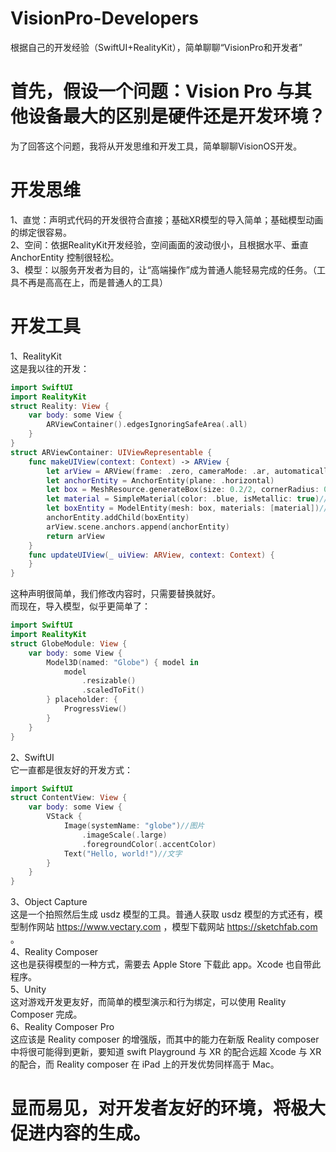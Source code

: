 # VisionPro-Developers
根据自己的开发经验（SwiftUI+RealityKit），简单聊聊“VisionPro和开发者”
# 首先，假设一个问题：Vision Pro 与其他设备最大的区别是硬件还是开发环境？
为了回答这个问题，我将从开发思维和开发工具，简单聊聊VisionOS开发。
# 开发思维
1、直觉：声明式代码的开发很符合直接；基础XR模型的导入简单；基础模型动画的绑定很容易。  
2、空间：依据RealityKit开发经验，空间画面的波动很小，且根据水平、垂直 AnchorEntity 控制很轻松。  
3、模型：以服务开发者为目的，让“高端操作”成为普通人能轻易完成的任务。（工具不再是高高在上，而是普通人的工具）  
# 开发工具
1、RealityKit  
这是我以往的开发：
```swift
import SwiftUI
import RealityKit
struct Reality: View {
    var body: some View {
        ARViewContainer().edgesIgnoringSafeArea(.all)
    }
}
struct ARViewContainer: UIViewRepresentable {
    func makeUIView(context: Context) -> ARView {
        let arView = ARView(frame: .zero, cameraMode: .ar, automaticallyConfigureSession: true)
        let anchorEntity = AnchorEntity(plane: .horizontal)
        let box = MeshResource.generateBox(size: 0.2/2, cornerRadius: 0.05/5)//形状
        let material = SimpleMaterial(color: .blue, isMetallic: true)//颜色
        let boxEntity = ModelEntity(mesh: box, materials: [material])//实体(正方体=颜色+形状)
        anchorEntity.addChild(boxEntity)
        arView.scene.anchors.append(anchorEntity)
        return arView
    }
    func updateUIView(_ uiView: ARView, context: Context) {
    }
}
```
这种声明很简单，我们修改内容时，只需要替换就好。  
而现在，导入模型，似乎更简单了：
```swift
import SwiftUI
import RealityKit
struct GlobeModule: View {
    var body: some View {
        Model3D(named: "Globe") { model in
            model
                .resizable()
                .scaledToFit()
        } placeholder: {
          	ProgressView()
        }
    }
}
```
2、SwiftUI  
它一直都是很友好的开发方式：
```swift
import SwiftUI
struct ContentView: View {
    var body: some View {
        VStack {
            Image(systemName: "globe")//图片
                .imageScale(.large)
                .foregroundColor(.accentColor)
            Text("Hello, world!")//文字
        }
    }
}
```
3、Object Capture  
这是一个拍照然后生成 usdz 模型的工具。普通人获取 usdz 模型的方式还有，模型制作网站 https://www.vectary.com ，模型下载网站 https://sketchfab.com 。  
4、Reality Composer  
这也是获得模型的一种方式，需要去 Apple Store 下载此 app。Xcode 也自带此程序。  
5、Unity  
这对游戏开发更友好，而简单的模型演示和行为绑定，可以使用 Reality Composer 完成。  
6、Reality Composer Pro  
这应该是 Reality composer 的增强版，而其中的能力在新版 Reality composer 中将很可能得到更新，要知道 swift Playground 与 XR 的配合远超 Xcode 与 XR 的配合，而 Reality composer 在 iPad 上的开发优势同样高于 Mac。  

# 显而易见，对开发者友好的环境，将极大促进内容的生成。

